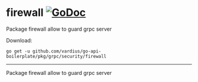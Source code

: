 # firewall [![GoDoc](https://godoc.org/github.com/vardius/go-api-boilerplate/pkg/grpc/security/firewall?status.svg)](https://godoc.org/github.com/vardius/go-api-boilerplate/pkg/grpc/security/firewall)
Package firewall allow to guard grpc server

Download:
```shell
go get -u github.com/vardius/go-api-boilerplate/pkg/grpc/security/firewall
```

* * *
Package firewall allow to guard grpc server
